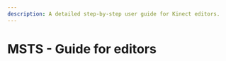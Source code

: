 ```yaml
---
description: A detailed step-by-step user guide for Kinect editors.
---
```


# MSTS - Guide for editors

